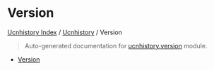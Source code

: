 # Version

[Ucnhistory Index](../README.md#ucnhistory-index) / [Ucnhistory](./index.md#ucnhistory) / Version

> Auto-generated documentation for [ucnhistory.version](../../ucnhistory/version.py) module.
- [Version](#version)
